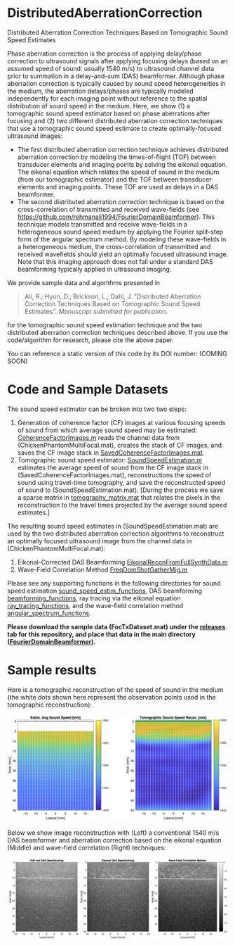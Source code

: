 # DistributedAberrationCorrection
Distributed Aberration Correction Techniques Based on Tomographic Sound Speed Estimates

Phase aberration correction is the process of applying delay/phase correction to ultrasound signals after applying focusing delays (based on an assumed speed of sound: usually 1540 m/s) to ultrasound channel data prior to summation in a delay-and-sum (DAS) beamformer. Although phase aberration correction is typically caused by sound speed heterogeneities in the medium, the aberration delays/phases are typically modeled independently for each imaging point without reference to the spatial distribution of sound speed in the medium. Here, we show (1) a tomographic sound speed estimator based on phase aberrations after focusing and (2) two different distributed aberration correction techniques that use a tomographic sound speed estimate to create optimally-focused ultrasound images:
* The first distributed aberration correction technique achieves distributed aberration correction by modeling the times-of-flight (TOF) between transducer elements and imaging points by solving the eikonal equation. The eikonal equation which relates the speed of sound in the medium (from our tomographic estimator) and the TOF between transducer elements and imaging points. These TOF are used as delays in a DAS beamformer.
* The second distributed aberration correction technique is based on the cross-correlation of transmitted and received wave-fields (see https://github.com/rehmanali1994/FourierDomainBeamformer). This technique models transmitted and receive wave-fields in a heterogeneous sound speed medium by applying the Fourier split-step form of the angular spectrum method. By modeling these wave-fields in a heterogeneous medium, the cross-correlation of transmitted and received wavefields should yield an optimally focused ultrasound image. Note that this imaging approach does not fall under a standard DAS beamforming typically applied in ultrasound imaging.

We provide sample data and algorithms presented in

> Ali, R.; Hyun, D.; Brickson, L.; Dahl, J. "Distributed Aberration Correction Techniques Based on Tomographic Sound Speed Estimates". *Manuscript submitted for publication.*

for the tomographic sound speed estimation technique and the two distributed aberration correction techniques described above. If you use the code/algorithm for research, please cite the above paper.

You can reference a static version of this code by its DOI number: (COMING SOON)

# Code and Sample Datasets

The sound speed estimator can be broken into two two steps:
1) Generation of coherence factor (CF) images at various focusing speeds of sound from which average sound speed may be estimated: [CoherenceFactorImages.m](CoherenceFactorImages.m) reads the channel data from (ChickenPhantomMultiFocal.mat), creates the stack of CF images, and saves the CF image stack in [SavedCoherenceFactorImages.mat](SavedCoherenceFactorImages.mat).
2) Tomographic sound speed estimator: [SoundSpeedEstimation.m](SoundSpeedEstimation.m) estimates the average speed of sound from the CF image stack in (SavedCoherenceFactorImages.mat), reconstructions the speed of sound using travel-time tomography, and save the reconstructed speed of sound to (SoundSpeedEstimation.mat). [During the process we save a sparse matrix in [tomography_matrix.mat](tomography_matrix.mat) that relates the pixels in the reconstruction to the travel times projected by the average sound speed estimates.]

The resulting sound speed estimates in (SoundSpeedEstimation.mat) are used by the two distributed aberration correction algorithms to reconstruct an optimally focused ultrasound image from the channel data in (ChickenPhantomMultiFocal.mat):
1) Eikonal-Corrected DAS Beamforming [EikonalReconFromFullSynthData.m](EikonalReconFromFullSynthData.m) 
2) Wave-Field Correlation Method [FreqDomShotGatherMig.m](FreqDomShotGatherMig.m)

Please see any supporting functions in the following directories for sound speed estimation [sound_speed_estim_functions](sound_speed_estim_functions), DAS beamforming [beamforming_functions](beamforming_functions), ray tracing via the eikonal equation [ray_tracing_functions](ray_tracing_functions), and the wave-field correlation method [angular_spectrum_functions](angular_spectrum_functions).

**Please download the sample data (FocTxDataset.mat) under the [releases](https://github.com/rehmanali1994/DistributedAberrationCorrection/releases) tab for this repository, and place that data in the main directory ([FourierDomainBeamformer](https://github.com/rehmanali1994/DistributedAberrationCorrection)).**

# Sample results
Here is a tomographic reconstruction of the speed of sound in the medium (the white dots shown here represent the observation points used in the tomographic reconstruction):

![](SoundSpeedEstimation.png)

Below we show image reconstruction with (Left) a conventional 1540 m/s DAS beamformer and aberration correction based on the eikonal equation (Middle) and wave-field correlation (Right) techniques:

![](AberrationCorrection.png)
